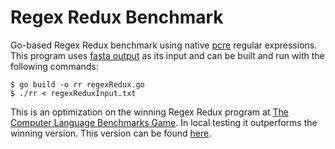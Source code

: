 # Regex Redux Benchmark
Go-based Regex Redux benchmark using native [pcre](https://github.com/mdellandrea/golang-pkg-pcre) regular expressions. This program uses [fasta output](https://benchmarksgame-team.pages.debian.net/benchmarksgame/program/fasta-go-3.html) as its input and can be built and run with the following commands:

```
$ go build -o rr regexRedux.go
$ ./rr < regexReduxInput.txt
```

This is an optimization on the winning Regex Redux program at [The Computer Language Benchmarks Game](https://benchmarksgame-team.pages.debian.net/benchmarksgame/program/regexredux-go-2.html). In local testing it outperforms the winning version. This version can be found [here](https://benchmarksgame-team.pages.debian.net/benchmarksgame/program/regexredux-go-4.html).
